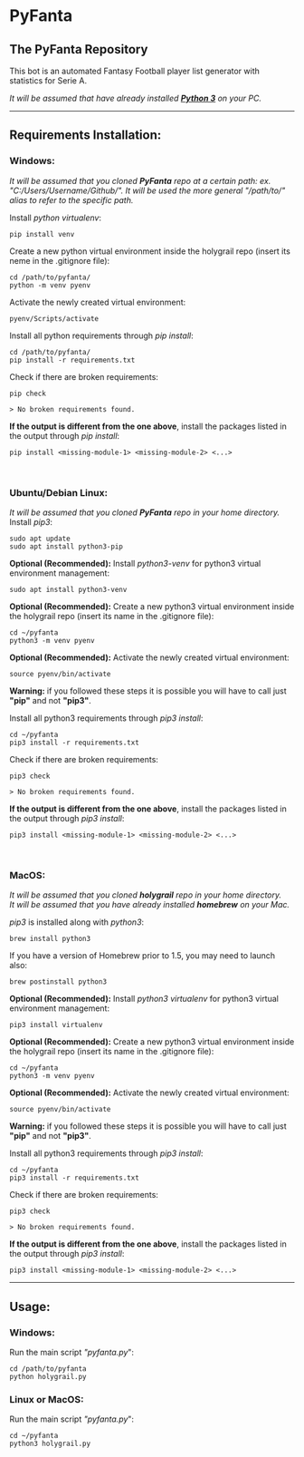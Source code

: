# PyFanta
## The PyFanta Repository

This bot is an automated Fantasy Football player list generator with statistics for Serie A.

*It will be assumed that have already installed [**Python 3**](https://www.python.org/downloads/) on your PC.*

<hr>

## Requirements Installation:
### **Windows:**
*It will be assumed that you cloned **PyFanta** repo at a certain path: ex. "C:/Users/Username/Github/". It will be used the more general "/path/to/" alias to refer to the specific path.*  

Install *python virtualenv*:
```
pip install venv
```
Create a new python virtual environment inside the holygrail repo (insert its neme in the .gitignore file):
```
cd /path/to/pyfanta/
python -m venv pyenv
```
Activate the newly created virtual environment:
```
pyenv/Scripts/activate
```
Install all python requirements through *pip install*:  
```
cd /path/to/pyfanta/
pip install -r requirements.txt
```
Check if there are broken requirements:  
```
pip check

> No broken requirements found.
```
**If the output is different from the one above**, install the packages listed in the output through *pip install*:
```
pip install <missing-module-1> <missing-module-2> <...>
```
<br>

### **Ubuntu/Debian Linux:**
*It will be assumed that you cloned **PyFanta** repo in your home directory.*  
Install *pip3*:  
```
sudo apt update
sudo apt install python3-pip
```
**Optional (Recommended):** Install *python3-venv* for python3 virtual environment management:
```
sudo apt install python3-venv
```
**Optional (Recommended):** Create a new python3 virtual environment inside the holygrail repo (insert its name in the .gitignore file):
```
cd ~/pyfanta
python3 -m venv pyenv
```
**Optional (Recommended):** Activate the newly created virtual environment:
```
source pyenv/bin/activate
```
**Warning:** if you followed these steps it is possible you will have to call just **"pip"** and not **"pip3"**.

Install all python3 requirements through *pip3 install*:  
```
cd ~/pyfanta
pip3 install -r requirements.txt
```
Check if there are broken requirements:  
```
pip3 check

> No broken requirements found.
```
**If the output is different from the one above**, install the packages listed in the output through *pip3 install*:
```
pip3 install <missing-module-1> <missing-module-2> <...>
```
<br>

### **MacOS:**
*It will be assumed that you cloned **holygrail** repo in your home directory.*  
*It will be assumed that you have already installed **homebrew** on your Mac.*  

*pip3* is installed along with *python3*:  
```
brew install python3
```
If you have a version of Homebrew prior to 1.5, you may need to launch also:
```
brew postinstall python3
```
**Optional (Recommended):** Install *python3 virtualenv* for python3 virtual environment management:
```
pip3 install virtualenv
```
**Optional (Recommended):** Create a new python3 virtual environment inside the holygrail repo (insert its name in the .gitignore file):
```
cd ~/pyfanta
python3 -m venv pyenv
```
**Optional (Recommended):** Activate the newly created virtual environment:
```
source pyenv/bin/activate
```
**Warning:** if you followed these steps it is possible you will have to call just **"pip"** and not **"pip3"**.

Install all python3 requirements through *pip3 install*:  
```
cd ~/pyfanta
pip3 install -r requirements.txt
```
Check if there are broken requirements:  
```
pip3 check

> No broken requirements found.
```
**If the output is different from the one above**, install the packages listed in the output through *pip3 install*:
```
pip3 install <missing-module-1> <missing-module-2> <...>
```


<hr>

## Usage:
### **Windows:**
Run the main script *"pyfanta.py*":
```
cd /path/to/pyfanta
python holygrail.py
```
### **Linux or MacOS:**
Run the main script *"pyfanta.py*":
```
cd ~/pyfanta
python3 holygrail.py
```